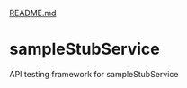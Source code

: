 [README.md](https://github.com/amitcs90/sampleStubService/files/7025762/README.md)
# sampleStubService
API testing framework for sampleStubService
